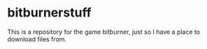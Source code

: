 # bitburnerstuff

This is a repository for the game bitburner, just so I have a place to download files from.
